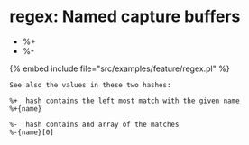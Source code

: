 # regex: Named capture buffers

* %+
* %-

{% embed include file="src/examples/feature/regex.pl" %}

```
See also the values in these two hashes:

%+  hash contains the left most match with the given name
%+{name}

%-  hash contains and array of the matches
%-{name}[0]
```


